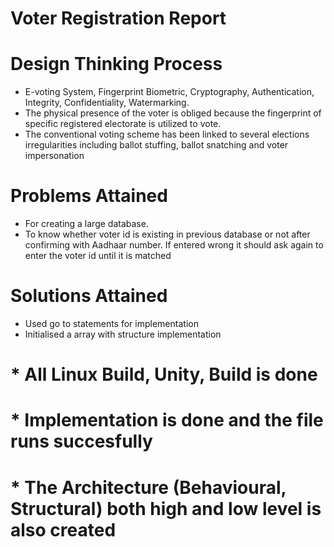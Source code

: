 # Voter Registration Report
# Design Thinking Process
* E-voting System, Fingerprint Biometric, Cryptography, Authentication, Integrity, Confidentiality, Watermarking.
* The physical presence of the voter is obliged because the fingerprint of specific registered electorate is utilized to vote.
* The conventional voting scheme has been linked to several elections irregularities including ballot stuffing, ballot snatching and voter impersonation
# Problems Attained
* For creating a large database.
* To know whether voter id is existing in previous database or not after confirming with Aadhaar number. If entered wrong it should ask again to enter the voter id until it is matched
# Solutions Attained
* Used go to statements for implementation
* Initialised a array with structure implementation

# * All Linux Build, Unity, Build is done
# * Implementation is done and the file runs succesfully
# * The Architecture (Behavioural, Structural) both high and low level is also created
